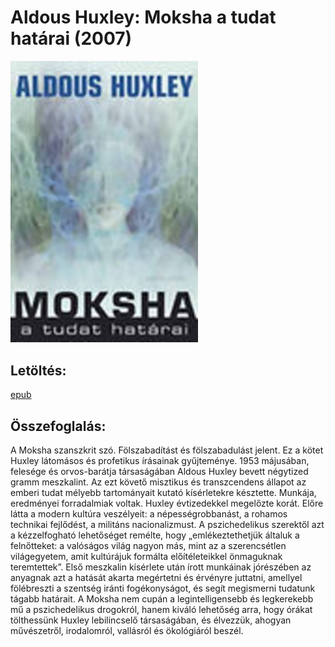 # <a name="id_947">Aldous Huxley: Moksha a tudat határai (2007)</a>
<img src="https://github.com/BercziSandor/calibre_lib/raw/main/Aldous%20Huxley/Moksha%20a%20tudat%20hatarai%20%28947%29/cover.jpg" alt="cover" width="300"/>

## Letöltés:
[epub](https://github.com/BercziSandor/calibre_lib/raw/main/Aldous%20Huxley/Moksha%20a%20tudat%20hatarai%20%28947%29/Moksha%20a%20tudat%20hatarai%20-%20Aldous%20Huxley.epub)

## Összefoglalás:
<p class="description">A Moksha szanszkrit szó. Fölszabadítást és fölszabadulást jelent. Ez a kötet Huxley látomásos és profetikus írásainak gyűjteménye. 1953 májusában, felesége és orvos-barátja társaságában Aldous Huxley bevett négytized gramm meszkalint. Az ezt követő misztikus és transzcendens állapot az emberi tudat mélyebb tartományait kutató kísérletekre késztette. Munkája, eredményei forradalmiak voltak. Huxley évtizedekkel megelőzte korát. Előre látta a modern kultúra veszélyeit: a népességrobbanást, a rohamos technikai fejlődést, a militáns nacionalizmust. A pszichedelikus szerektől azt a kézzelfogható lehetőséget remélte, hogy „emlékeztethetjük általuk a felnőtteket: a valóságos világ nagyon más, mint az a szerencsétlen világegyetem, amit kultúrájuk formálta előítéleteikkel önmaguknak teremtettek”. Első meszkalin kísérlete után írott munkáinak jórészében az anyagnak azt a hatását akarta megértetni és érvényre juttatni, amellyel fölébreszti a szentség iránti fogékonyságot, és segít megismerni tudatunk tágabb határait. A Moksha nem cupán a legintelligensebb és legkerekebb mű a pszichedelikus drogokról, hanem kiváló lehetőség arra, hogy órákat tölthessünk Huxley lebilincselő társaságában, és élvezzük, ahogyan művészetről, irodalomról, vallásról és ökológiáról beszél.</p>

